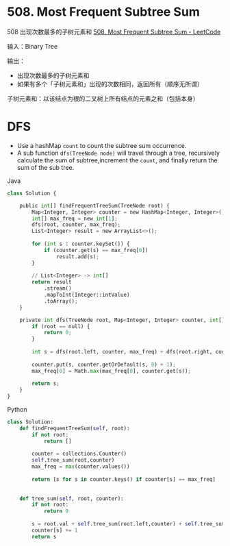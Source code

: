 # **508. Most Frequent Subtree Sum**

508 出现次数最多的子树元素和 [508. Most Frequent Subtree Sum - LeetCode](https://leetcode.com/problems/most-frequent-subtree-sum/)

输入：Binary Tree

输出：

- 出现次数最多的子树元素和
- 如果有多个「子树元素和」出现的次数相同，返回所有（顺序无所谓）

子树元素和：以该结点为根的二叉树上所有结点的元素之和（包括本身）

# DFS

- Use a hashMap `count` to count the subtree sum occurrence.
- A sub function `dfs(TreeNode node)` will travel through a tree, recursively calculate the sum of subtree,increment the `count`, and finally return the sum of the sub tree.

Java

```python
class Solution {

    public int[] findFrequentTreeSum(TreeNode root) {
        Map<Integer, Integer> counter = new HashMap<Integer, Integer>();
        int[] max_freq = new int[1];
        dfs(root, counter, max_freq);
        List<Integer> result = new ArrayList<>();
        
        for (int s : counter.keySet()) {
            if (counter.get(s) == max_freq[0])
                result.add(s);
        }
        
        // List<Integer> -> int[]
        return result
            .stream()
            .mapToInt(Integer::intValue)
            .toArray();
    }

    private int dfs(TreeNode root, Map<Integer, Integer> counter, int[] max_freq) {
        if (root == null) {
            return 0;
        } 
        
        int s = dfs(root.left, counter, max_freq) + dfs(root.right, counter, max_freq) + root.val;
        
        counter.put(s, counter.getOrDefault(s, 0) + 1);
        max_freq[0] = Math.max(max_freq[0], counter.get(s));
        
        return s;
    }
}
```

Python

```python
class Solution:
    def findFrequentTreeSum(self, root):   
        if not root: 
            return []
        
        counter = collections.Counter()
        self.tree_sum(root,counter)    
        max_freq = max(counter.values())        
        
        return [s for s in counter.keys() if counter[s] == max_freq]   
       
    
    def tree_sum(self, root, counter):
        if not root:
            return 0
        
        s = root.val + self.tree_sum(root.left,counter) + self.tree_sum(root.right,counter)
        counter[s] += 1
        return s
```

